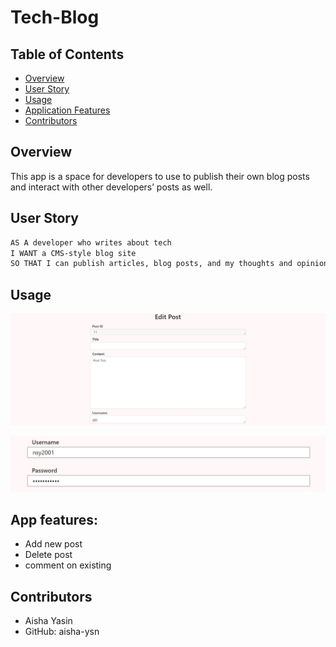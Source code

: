 # Tech-Blog

## Table of Contents 
  - [Overview](#Overview)
  - [User Story](#user-story)
  - [Usage](#Usage)
  - [Application Features](#app-features)
  - [Contributors](#contributors)

## Overview 
This app is a space for developers to use to publish their own blog posts and interact with other developers’ posts as well. 

## User Story
```md
AS A developer who writes about tech
I WANT a CMS-style blog site
SO THAT I can publish articles, blog posts, and my thoughts and opinions
```

## Usage

![Blog](https://github.com/aisha-ysn/Tech-Blog/blob/main/assets/images/screenshot%201.JPG)


![Blog](https://github.com/aisha-ysn/Tech-Blog/blob/main/assets/images/screenshot%202.JPG)


## App features: 

  * Add new post 
  * Delete post 
  * comment on existing


## Contributors 
* Aisha Yasin
* GitHub: aisha-ysn
